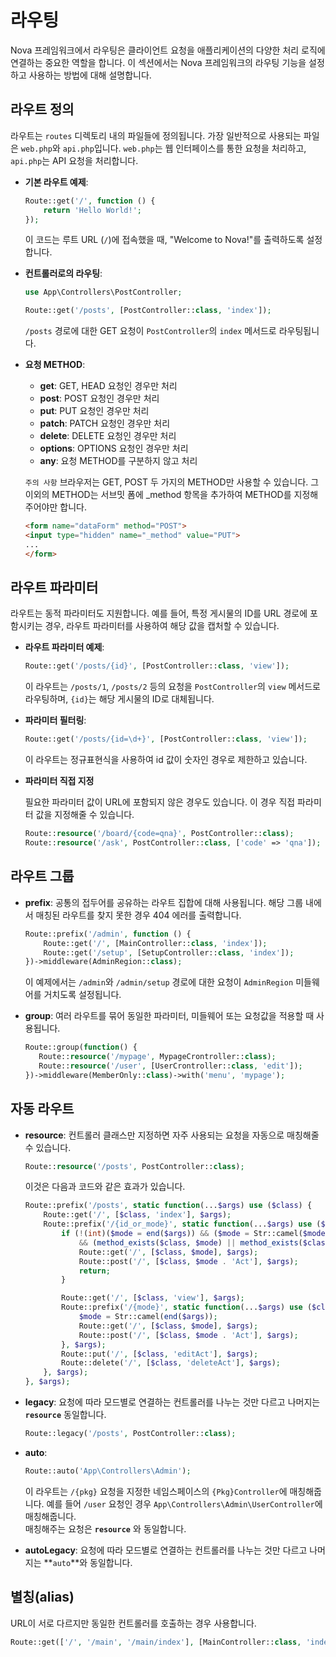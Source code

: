 # 라우팅

Nova 프레임워크에서 라우팅은 클라이언트 요청을 애플리케이션의 다양한 처리 로직에 연결하는 중요한 역할을 합니다. 이 섹션에서는 Nova 프레임워크의 라우팅 기능을 설정하고 사용하는 방법에 대해 설명합니다.

## 라우트 정의

라우트는 `routes` 디렉토리 내의 파일들에 정의됩니다. 가장 일반적으로 사용되는 파일은 `web.php`와 `api.php`입니다. `web.php`는 웹 인터페이스를 통한 요청을 처리하고, `api.php`는 API 요청을 처리합니다.

- **기본 라우트 예제**:
  ```php
  Route::get('/', function () {
      return 'Hello World!';
  });
  ```
  이 코드는 루트 URL (`/`)에 접속했을 때, "Welcome to Nova!"를 출력하도록 설정합니다.

- **컨트롤러로의 라우팅**:
  ```php
  use App\Controllers\PostController;
  
  Route::get('/posts', [PostController::class, 'index']);
  ```
  `/posts` 경로에 대한 GET 요청이 `PostController`의 `index` 메서드로 라우팅됩니다.

- **요청 METHOD**:
    - **get**: GET, HEAD 요청인 경우만 처리
    - **post**: POST 요청인 경우만 처리
    - **put**: PUT 요청인 경우만 처리
    - **patch**: PATCH 요청인 경우만 처리
    - **delete**: DELETE 요청인 경우만 처리
    - **options**: OPTIONS 요청인 경우만 처리
    - **any**: 요청 METHOD를 구분하지 않고 처리

  `주의 사항` 브라우저는 GET, POST 두 가지의 METHOD만 사용할 수 있습니다. 그 이외의 METHOD는 서브밋 폼에 _method 항목을 추가하여 METHOD를 지정해주어야만 합니다.
  ```html
  <form name="dataForm" method="POST">
  <input type="hidden" name="_method" value="PUT">
  ...
  </form>
  ```

## 라우트 파라미터

라우트는 동적 파라미터도 지원합니다. 예를 들어, 특정 게시물의 ID를 URL 경로에 포함시키는 경우, 라우트 파라미터를 사용하여 해당 값을 캡처할 수 있습니다.

- **라우트 파라미터 예제**:
  ```php
  Route::get('/posts/{id}', [PostController::class, 'view']);
  ```
  이 라우트는 `/posts/1`, `/posts/2` 등의 요청을 `PostController`의 `view` 메서드로 라우팅하며, `{id}`는 해당 게시물의 ID로 대체됩니다.


- **파라미터 필터링**:

  ```php
  Route::get('/posts/{id=\d+}', [PostController::class, 'view']);
  ```
  이 라우트는 정규표현식을 사용하여 id 값이 숫자인 경우로 제한하고 있습니다.


- **파라미터 직접 지정**

  필요한 파라미터 값이 URL에 포함되지 않은 경우도 있습니다. 이 경우 직접 파라미터 값을 지정해줄 수 있습니다.

  ```php
  Route::resource('/board/{code=qna}', PostController::class);
  Route::resource('/ask', PostController::class, ['code' => 'qna']);
  ```

## 라우트 그룹

- **prefix**: 공통의 접두어를 공유하는 라우트 집합에 대해 사용됩니다. 해당 그룹 내에서 매칭된 라우트를 찾지 못한 경우 404 에러를 출력합니다.

  ```php
  Route::prefix('/admin', function () {
      Route::get('/', [MainController::class, 'index']);
      Route::get('/setup', [SetupController::class, 'index']);
  })->middleware(AdminRegion::class);
  ```
  이 예제에서는 `/admin`와 `/admin/setup` 경로에 대한 요청이 `AdminRegion` 미들웨어를 거치도록 설정됩니다.

- **group**: 여러 라우트를 묶어 동일한 파라미터, 미들웨어 또는 요청값을 적용할 때 사용됩니다.

  ```php
  Route::group(function() {
     Route::resource('/mypage', MypageCrontroller::class);
     Route::resource('/user', [UserCrontroller::class, 'edit']);
  })->middleware(MemberOnly::class)->with('menu', 'mypage');
  ```

## 자동 라우트

- **resource**: 컨트롤러 클래스만 지정하면 자주 사용되는 요청을 자동으로 매칭해줄 수 있습니다.
  ```php
  Route::resource('/posts', PostController::class);
  ```
  이것은 다음과 코드와 같은 효과가 있습니다.
  ```php
  Route::prefix('/posts', static function(...$args) use ($class) {
      Route::get('/', [$class, 'index'], $args);
      Route::prefix('/{id_or_mode}', static function(...$args) use ($class) {
          if (!(int)($mode = end($args)) && ($mode = Str::camel($mode))
              && (method_exists($class, $mode) || method_exists($class, $mode . 'Act'))) {
              Route::get('/', [$class, $mode], $args);
              Route::post('/', [$class, $mode . 'Act'], $args);
              return;
          }

          Route::get('/', [$class, 'view'], $args);
          Route::prefix('/{mode}', static function(...$args) use ($class) {
              $mode = Str::camel(end($args));
              Route::get('/', [$class, $mode], $args);
              Route::post('/', [$class, $mode . 'Act'], $args);
          }, $args);
          Route::put('/', [$class, 'editAct'], $args);
          Route::delete('/', [$class, 'deleteAct'], $args);
      }, $args);
  }, $args);
  ```
- **legacy**: 요청에 따라 모드별로 연결하는 컨트롤러를 나누는 것만 다르고 나머지는 **`resource`** 동일합니다.
  ```php
  Route::legacy('/posts', PostController::class);
  ```

- **auto**:
  ```php
  Route::auto('App\Controllers\Admin');
  ```
  이 라우트는 `/{pkg}` 요청을 지정한 네임스페이스의 `{Pkg}Controller`에 매칭해줍니다. 예를 들어 `/user` 요청인 경우 `App\Controllers\Admin\UserController`에 매칭해줍니다.  
  매칭해주는 요청은 **`resource`** 와 동일합니다.

- **autoLegacy**: 요청에 따라 모드별로 연결하는 컨트롤러를 나누는 것만 다르고 나머지는 **`auto`**와 동일합니다.


## 별칭(alias)

URL이 서로 다르지만 동일한 컨트롤러를 호출하는 경우 사용합니다.

  ```php
  Route::get(['/', '/main', '/main/index'], [MainController::class, 'index']);
  ```
